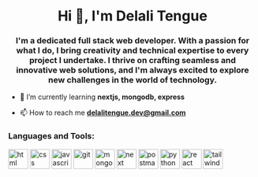 <h1 align="center">Hi 👋, I'm Delali Tengue</h1>
<h3 align="center">I'm a dedicated full stack web developer. With a passion for what I do, I bring creativity and technical expertise to every project I undertake. I thrive on crafting seamless and innovative web solutions, and I'm always excited to explore new challenges in the world of technology.</h3>

- 🌱 I’m currently learning **nextjs, mongodb, express**

- 📫 How to reach me **delalitengue.dev@gmail.com**
  
<p align="left">
</p>

<h3 align="left">Languages and Tools:</h3>
<p align="left"> 
 <img src="https://github.com/delmac-dev/bank_react_app/assets/136045782/8387848e-e770-4799-810d-5b7bc53b93d0" alt="html" width="40" height="40"/> 
 <img src="https://github.com/delmac-dev/bank_react_app/assets/136045782/04ef99c1-d836-452d-a25c-7d8da230456e" alt="css" width="40" height="40"/> 
 <img src="https://github.com/delmac-dev/bank_react_app/assets/136045782/2c8d93f5-24d2-49ba-8ed9-293a870b1dd8" alt="javascript" width="40" height="40"/> 
 <img src="https://github.com/delmac-dev/bank_react_app/assets/136045782/8efb00cd-cab5-4298-94ce-58008628af12" alt="git" width="40" height="40"/> 
 <img src="https://github.com/delmac-dev/bank_react_app/assets/136045782/a052a5da-432e-41c9-930e-9a59bcc9ff12" alt="mongo" width="40" height="40"/> 
 <img src="https://github.com/delmac-dev/bank_react_app/assets/136045782/64114c09-75b7-4923-81c4-8e470e06e9c0" alt="next" width="40" height="40"/> 
 <img src="https://github.com/delmac-dev/bank_react_app/assets/136045782/a8e86c7f-d302-48bc-806a-f3c03381989b" alt="postman" width="40" height="40"/> 
 <img src="https://github.com/delmac-dev/bank_react_app/assets/136045782/3e9a34df-9ae5-4c54-be54-75fd15ee77dd" alt="python" width="40" height="40"/> 
 <img src="https://github.com/delmac-dev/bank_react_app/assets/136045782/3c3af035-ad7c-41fe-873a-68a9976dc956" alt="react" width="40" height="40"/> 
 <img src="https://github.com/delmac-dev/bank_react_app/assets/136045782/cda1f7c6-2bd6-4e32-9fd5-1ff77aacd7e9" alt="tailwind" width="40" height="40"/> 
</p>
